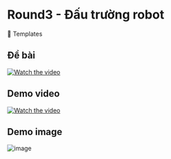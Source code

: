# **Round3 - Đấu trường robot**
🚀 Templates

## **Đề bài**

[![Watch the video](https://i.imgur.com/1iA5KGz.png)](https://www.facebook.com/ThachThuc/videos/750895549128795)

## **Demo video**
[![Watch the video](https://img.youtube.com/vi/03kXNNJ-LNs/maxresdefault.jpg)](https://youtube.com/embed/03kXNNJ-LNs)

## **Demo image**
![image](https://user-images.githubusercontent.com/16067008/116270402-4098cf00-a7a9-11eb-9b6a-c49f9675bb5f.png)

